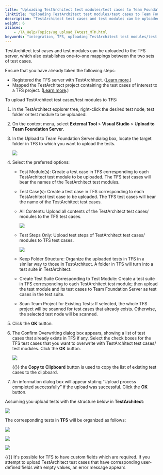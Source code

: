 ```yaml
--- 
title: "Uploading TestArchitect test modules/test cases to Team Foundation Server"
linktitle: "Uploading TestArchitect test modules/test cases to Team Foundation Server"
description: "TestArchitect test cases and test modules can be uploaded to the TFS server, which also establishes one-to-one mappings between the two sets of test cases."
weight: 6
aliases: 
    - /TA_Help/Topics/ug_upload_TAtest_MTM.html
keywords: "integration, TFS, uploading TestArchitect test modules/test cases, uploading TestArchitect test modules/test cases, Team Foundation Server, uploading TestArchitect test modules/test cases"
---
```


TestArchitect test cases and test modules can be uploaded to the TFS server, which also establishes one-to-one mappings between the two sets of test cases.

Ensure that you have already taken the following steps:

-   Registered the TFS server with TestArchitect. \([Learn more](/user-guide/integration-with-third-party-tools/tfs-integration/on-premises-tfs-environment-configuration/authoring-test-procedures-under-on-premises-tfs/configuring-ta-for-a-tfs-connection).\)
-   Mapped the TestArchitect project containing the test cases of interest to a TFS project. \([Learn more](/user-guide/integration-with-third-party-tools/tfs-integration/on-premises-tfs-environment-configuration/authoring-test-procedures-under-on-premises-tfs/mapping-a-ta-project-to-a-tfs-project).\)

To upload TestArchitect test cases/test modules to TFS:

1.  In the TestArchitect explorer tree, right-click the desired test node, test folder or test module to be uploaded.

2.  On the context menu, select **External Tool** \> **Visual Studio** \> **Upload to Team Foundation Server**.

3.  In the Upload to Team Foundation Server dialog box, locate the target folder in TFS to which you want to upload the tests.

    ![](/images/TA_Help/Images/TFS_upload.png)

4.  Select the preferred options:

    -   Test Module\(s\): Create a test case in TFS corresponding to each TestArchitect test module to be uploaded. The TFS test cases will bear the names of the TestArchitect test modules.
    -   Test Case\(s\): Create a test case in TFS corresponding to each TestArchitect test case to be uploaded. The TFS test cases will bear the name of the TestArchitect test cases.
    -   All Contents: Upload all contents of the TestArchitect test cases/ modules to the TFS test cases.

        ![](/images/TA_Help/Images/TFS_upload_all_contents.png)

    -   Test Steps Only: Upload test steps of TestArchitect test cases/ modules to TFS test cases.

        ![](/images/TA_Help/Images/TFS_upload_test_steps.png)

    -   Keep Folder Structure: Organize the uploaded tests in TFS in a similar way to those in TestArchitect. A folder in TFS will turn into a test suite in TestArchitect.
    -   Create Test Suite Corresponding to Test Module: Create a test suite in TFS corresponding to each TestArchitect test module; then upload the test module and its test cases to Team Foundation Server as test cases in the test suite.
    -   Scan Team Project for Existing Tests: If selected, the whole TFS project will be scanned for test cases that already exists. Otherwise, the selected test node will be scanned.
5.  Click the **OK** button.

6.  The Confirm Overwriting dialog box appears, showing a list of test cases that already exists in TFS if any. Select the check boxes for the TFS test cases that you want to overwrite with TestArchitect test cases/ test modules. Click the **OK** button.

    ![](/images/TA_Help/Images/TFS_upload_overwrite_dlg.png)

    {{<note>}} the **Copy to Clipboard** button is used to copy the list of existing test cases to the clipboard.

7.  An information dialog box will appear stating “Upload process completed successfully” if the upload was successful. Click the **OK** button.


Assuming you upload tests with the structure below in **TestArchitect**:

![](/images/TA_Help/Images/TFS_upload_TA_tests_illustration.png)

The corresponding tests in **TFS** will be organized as follows:

![](/images/TA_Help/Images/TFS_upload_TM_illustration.png)

![](/images/TA_Help/Images/TFS_upload_TC_illustration.png)

![](/images/TA_Help/Images/TFS_upload_TM_TC_illustration.png)

{{<important>}} It's possible for TFS to have custom fields which are required. If you attempt to upload TestArchitect test cases that have corresponding user-defined fields with empty values, an error message appears.



